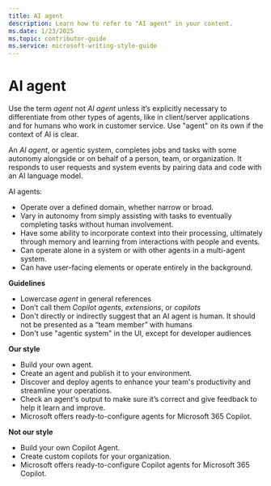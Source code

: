 ```yaml
---
title: AI agent
description: Learn how to refer to "AI agent" in your content.
ms.date: 1/23/2025
ms.topic: contributor-guide
ms.service: microsoft-writing-style-guide
---
```


# AI agent

Use the term *agent* not *AI agent* unless it’s explicitly necessary to differentiate from other types of agents, like in client/server applications and for humans who work in customer service. Use "agent" on its own if the context of AI is clear.

An *AI agent*, or agentic system, completes jobs and tasks with some autonomy alongside or on behalf of a person, team, or organization. It responds to user requests and system events by pairing data and code with an AI language model.

AI agents:

- Operate over a defined domain, whether narrow or broad.
- Vary in autonomy from simply assisting with tasks to eventually completing tasks without human involvement.
- Have some ability to incorporate context into their processing, ultimately through memory and learning from interactions with people and events.
- Can operate alone in a system or with other agents in a multi-agent system.
- Can have user-facing elements or operate entirely in the background.

**Guidelines**

- Lowercase *agent* in general references
- Don’t call them *Copilot agents*, *extensions*, or *copilots*
- Don't directly or indirectly suggest that an AI agent is human. It should not be presented as a “team member” with humans
- Don't use "agentic system" in the UI, except for developer audiences

**Our style**

- Build your own agent. 
- Create an agent and publish it to your environment.
- Discover and deploy agents to enhance your team's productivity and streamline your operations.
- Check an agent's output to make sure it’s correct and give feedback to help it learn and improve.
- Microsoft offers ready-to-configure agents for Microsoft 365 Copilot.

**Not our style** 

- Build your own Copilot Agent. 
- Create custom copilots for your organization.
- Microsoft offers ready-to-configure Copilot agents for Microsoft 365 Copilot.
